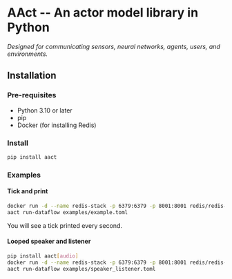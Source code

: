 # AAct -- An actor model library in Python
*Designed for communicating sensors, neural networks, agents, users, and environments.*

## Installation

### Pre-requisites
- Python 3.10 or later
- pip
- Docker (for installing Redis)

### Install
```bash
pip install aact
```

### Examples
#### Tick and print
```bash
docker run -d --name redis-stack -p 6379:6379 -p 8001:8001 redis/redis-stack:latest
aact run-dataflow examples/example.toml
```

You will see a tick printed every second.

#### Looped speaker and listener
```bash
pip install aact[audio]
docker run -d --name redis-stack -p 6379:6379 -p 8001:8001 redis/redis-stack:latest
aact run-dataflow examples/speaker_listener.toml
```
